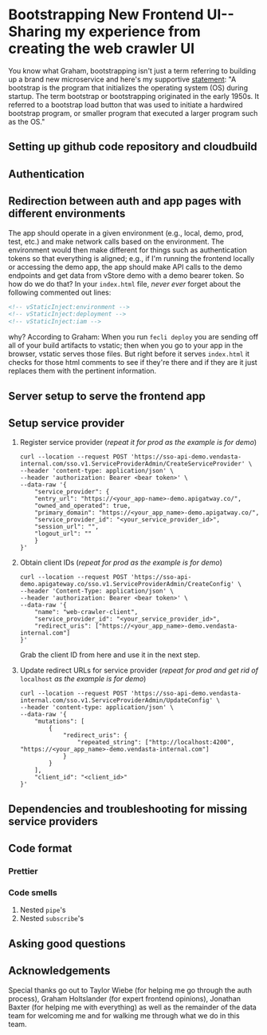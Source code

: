 # Bootstrapping New Frontend UI-- Sharing my experience from creating the web crawler UI

You know what Graham, bootstrapping isn't just a term referring to building up
a brand new microservice
and here's my supportive [statement](#https://www.techopedia.com/definition/3328/bootstrap):
"A bootstrap is the program that initializes the operating system (OS) during startup.
The term bootstrap or bootstrapping originated in the early 1950s.
It referred to a bootstrap load button that was used to initiate a hardwired bootstrap program,
or smaller program that executed a larger program such as the OS."

## Setting up github code repository and cloudbuild

## Authentication

## Redirection between auth and app pages with different environments
The app should operate in a given environment (e.g., local, demo, prod, test, etc.) and
make network calls based on the environment. The environment would then make different
for things such as authentication tokens so that everything is aligned;
e.g., if I'm running the frontend locally or accessing the demo app,
the app should make API calls to the demo
endpoints and get data from vStore demo with a demo bearer token.
So how do we do that?
In your `index.html` file, *never ever* forget about the following commented out lines:
```html
<!-- vStaticInject:environment -->
<!-- vStaticInject:deployment -->
<!-- vStaticInject:iam -->
```
why? According to Graham:
When you run `fecli deploy` you are sending off all of your build artifacts to vstatic;
then when you go to your app in the browser, vstatic serves those files.
But right before it serves `index.html` it checks for those html comments to see
if they're there and if they are it just replaces them with the pertinent information.

## Server setup to serve the frontend app

## Setup service provider
1. Register service provider (_repeat it for prod as the example is for demo_)
    ```shell script
    curl --location --request POST 'https://sso-api-demo.vendasta-internal.com/sso.v1.ServiceProviderAdmin/CreateServiceProvider' \
    --header 'content-type: application/json' \
    --header 'authorization: Bearer <bear token>' \
    --data-raw '{
        "service_provider": {
        "entry_url": "https://<your_app-name>-demo.apigatway.co/",
        "owned_and_operated": true,
        "primary_domain": "https://<your_app_name>-demo.apigatway.co/",
        "service_provider_id": "<your_service_provider_id>",
        "session_url": "",
        "logout_url": ""
        }
    }'
    ```

1. Obtain client IDs (_repeat for prod as the example is for demo_)
    ```shell script
    curl --location --request POST 'https://sso-api-demo.apigateway.co/sso.v1.ServiceProviderAdmin/CreateConfig' \
    --header 'Content-Type: application/json' \
    --header 'authorization: Bearer <bear token>' \
    --data-raw '{
        "name": "web-crawler-client",
        "service_provider_id": "<your_service_provider_id>",
        "redirect_uris": ["https://<your_app_name>-demo.vendasta-internal.com"]
    }'
    ```
    Grab the client ID from here and use it in the next step.

1. Update redirect URLs for service provider (_repeat for prod
and get rid of_ `localhost` _as the example is for demo_)
    ```shell script
    curl --location --request POST 'https://sso-api-demo.vendasta-internal.com/sso.v1.ServiceProviderAdmin/UpdateConfig' \
    --header 'content-type: application/json' \
    --data-raw '{
        "mutations": [
            {
                "redirect_uris": {
                    "repeated_string": ["http://localhost:4200", "https://<your_app_name>-demo.vendasta-internal.com"]
                }
            }
        ],
        "client_id": "<client_id>"
    }'
    ```

## Dependencies and troubleshooting for missing service providers

## Code format

### Prettier

### Code smells
1. Nested `pipe`'s
1. Nested `subscribe`'s

## Asking good questions


## Acknowledgements
Special thanks go out to Taylor Wiebe (for helping me go through
the auth process),
Graham Holtslander (for expert frontend opinions),
Jonathan Baxter (for helping me with everything)
as well as the remainder of the data team for welcoming me 
and for walking me through what we do in this team.